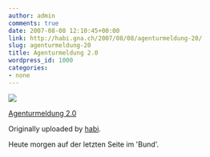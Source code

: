 ```yaml
---
author: admin
comments: true
date: 2007-08-08 12:10:45+00:00
link: http://habi.gna.ch/2007/08/08/agenturmeldung-20/
slug: agenturmeldung-20
title: Agenturmeldung 2.0
wordpress_id: 1000
categories:
- none
---
```



 [![](http://farm2.static.flickr.com/1150/1049685887_1938374370_m.jpg)](http://www.flickr.com/photos/habi/1049685887/)
   

 
  [Agenturmeldung 2.0](http://www.flickr.com/photos/habi/1049685887/)
    

  Originally uploaded by [habi](http://www.flickr.com/people/habi/).
 



Heute morgen auf der letzten Seite im 'Bund'.
  

